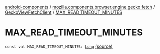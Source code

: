 [android-components](../../index.md) / [mozilla.components.browser.engine.gecko.fetch](../index.md) / [GeckoViewFetchClient](index.md) / [MAX_READ_TIMEOUT_MINUTES](./-m-a-x_-r-e-a-d_-t-i-m-e-o-u-t_-m-i-n-u-t-e-s.md)

# MAX_READ_TIMEOUT_MINUTES

`const val MAX_READ_TIMEOUT_MINUTES: `[`Long`](https://kotlinlang.org/api/latest/jvm/stdlib/kotlin/-long/index.html) [(source)](https://github.com/mozilla-mobile/android-components/blob/master/components/browser/engine-gecko-nightly/src/main/java/mozilla/components/browser/engine/gecko/fetch/GeckoViewFetchClient.kt#L62)